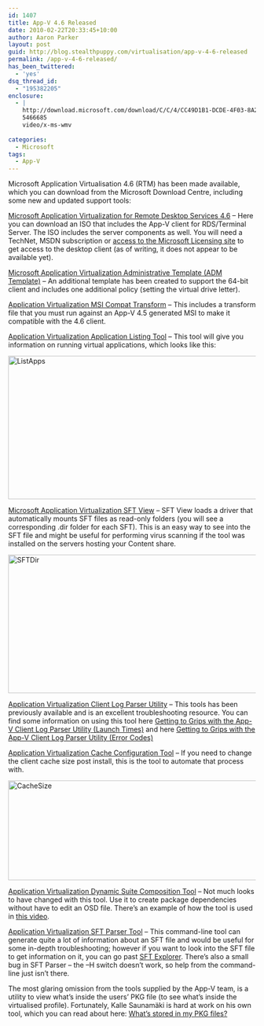 ```yaml
---
id: 1407
title: App-V 4.6 Released
date: 2010-02-22T20:33:45+10:00
author: Aaron Parker
layout: post
guid: http://blog.stealthpuppy.com/virtualisation/app-v-4-6-released
permalink: /app-v-4-6-released/
has_been_twittered:
  - 'yes'
dsq_thread_id:
  - "195382205"
enclosure:
  - |
    http://download.microsoft.com/download/C/C/4/CC49D1B1-DCDE-4F03-8A28-B11D0949A672/Use_Dynamic_Suiting.wmv
    5466685
    video/x-ms-wmv
    
categories:
  - Microsoft
tags:
  - App-V
---
```

Microsoft Application Virtualisation 4.6 (RTM) has been made available, which you can download from the Microsoft Download Centre, including some new and updated support tools:

[Microsoft Application Virtualization for Remote Desktop Services 4.6](http://www.microsoft.com/downloads/details.aspx?displaylang=en&FamilyID=e633164f-9729-43a8-9149-de651944a7fe) &#8211; Here you can download an ISO that includes the App-V client for RDS/Terminal Server. The ISO includes the server components as well. You will need a TechNet, MSDN subscription or [access to the Microsoft Licensing site](http://blogs.technet.com/virtualworld/archive/2008/09/15/how-to-download-app-v-4-5-rtm.aspx) to get access to the desktop client (as of writing, it does not appear to be available yet).

[Microsoft Application Virtualization Administrative Template (ADM Template)](http://www.microsoft.com/downloads/details.aspx?displaylang=en&FamilyID=67cdf9d2-7e8e-4d76-a552-fd82dbbff9bc) – An additional template has been created to support the 64-bit client and includes one additional policy (setting the virtual drive letter).

[Application Virtualization MSI Compat Transform](http://www.microsoft.com/downloads/details.aspx?displaylang=en&FamilyID=c704efef-06f0-4b76-97a9-67df1d161ffb) – This includes a transform file that you must run against an App-V 4.5 generated MSI to make it compatible with the 4.6 client.

[Application Virtualization Application Listing Tool](http://www.microsoft.com/downloads/details.aspx?displaylang=en&FamilyID=5da48313-cf6d-445d-af97-594f194ac759) – This tool will give you information on running virtual applications, which looks like this:

<img style="display: inline; border-width: 0px;" title="ListApps" src="http://stealthpuppy.com/wp-content/uploads/2010/02/ListApps.png" border="0" alt="ListApps" width="660" height="292" /> 

[Microsoft Application Virtualization SFT View](http://www.microsoft.com/downloads/details.aspx?displaylang=en&FamilyID=26d8bfe3-02dd-4073-95f8-594bbb12933a) – SFT View loads a driver that automatically mounts SFT files as read-only folders (you will see a corresponding .dir folder for each SFT). This is an easy way to see into the SFT file and might be useful for performing virus scanning if the tool was installed on the servers hosting your Content share.

[<img style="display: inline; border-width: 0px;" title="SFTDir" src="http://stealthpuppy.com/wp-content/uploads/2010/02/SFTDir_thumb.png" border="0" alt="SFTDir" width="660" height="282" />](http://stealthpuppy.com/wp-content/uploads/2010/02/SFTDir.png)

[Application Virtualization Client Log Parser Utility](http://www.microsoft.com/downloads/details.aspx?displaylang=en&FamilyID=72876c60-3a87-4705-b722-f73eb56219bf) – This tools has been previously available and is an excellent troubleshooting resource. You can find some information on using this tool here [Getting to Grips with the App-V Client Log Parser Utility (Launch Times)](http://blogs.technet.com/virtualworld/archive/2009/04/20/getting-to-grips-with-the-app-v-client-log-parser-utility-launch-times.aspx) and here [Getting to Grips with the App-V Client Log Parser Utility (Error Codes)](http://blogs.technet.com/virtualworld/archive/2009/04/20/getting-to-grips-with-the-app-v-client-log-parser-utility-error-codes.aspx)

[Application Virtualization Cache Configuration Tool](http://www.microsoft.com/downloads/details.aspx?displaylang=en&FamilyID=5e7089fa-c6ab-4150-8562-3b5bc14cd881) – If you need to change the client cache size post install, this is the tool to automate that process with.

<img style="display: inline; border-width: 0px;" title="CacheSize" src="http://stealthpuppy.com/wp-content/uploads/2010/02/CacheSize.png" border="0" alt="CacheSize" width="660" height="203" /> 

[Application Virtualization Dynamic Suite Composition Tool](http://www.microsoft.com/downloads/details.aspx?displaylang=en&FamilyID=daa898df-455f-438a-aa2a-421f05894098) – Not much looks to have changed with this tool. Use it to create package dependencies without have to edit an OSD file. There’s an example of how the tool is used in [this video](http://download.microsoft.com/download/C/C/4/CC49D1B1-DCDE-4F03-8A28-B11D0949A672/Use_Dynamic_Suiting.wmv).

[Application Virtualization SFT Parser Tool](http://www.microsoft.com/downloads/details.aspx?displaylang=en&FamilyID=e5a7db27-304b-4cd1-9c80-7ba5fdaea97f) – This command-line tool can generate quite a lot of information about an SFT file and would be useful for some in-depth troubleshooting; however if you want to look into the SFT file to get information on it, you can go past [SFT Explorer](http://www.virtualapp.net/sft-explorer.html). There’s also a small bug in SFT Parser – the –H switch doesn’t work, so help from the command-line just isn’t there.

The most glaring omission from the tools supplied by the App-V team, is a utility to view what’s inside the users’ PKG file (to see what’s inside the virtualised profile). Fortunately, Kalle Saunamäki is hard at work on his own tool, which you can read about here: [What&#8217;s stored in my PKG files?](http://www.virtualisointi.fi/en/archives/193)